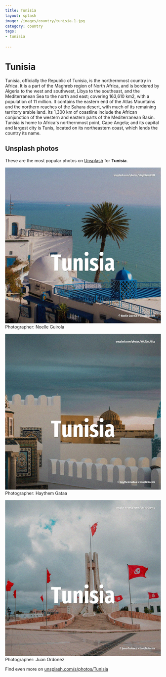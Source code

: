 ```yaml
---
title: Tunisia
layout: splash
image: /images/country/tunisia.1.jpg
category: country
tags:
- tunisia

---
```

# Tunisia

Tunisia, officially the Republic of Tunisia, is the northernmost country in Africa.
It is a part of the Maghreb region of North Africa, and is bordered by Algeria to the west and 
southwest, Libya to the southeast, and the Mediterranean Sea to the north and east; covering 
163,610 km2, with a population of 11 million.
It contains the eastern end of the Atlas Mountains and the northern reaches of the Sahara desert, 
with much of its remaining territory arable land.
Its 1,300 km  of coastline include the African conjunction of the western and eastern parts of the 
Mediterranean Basin.
Tunisia is home to Africa's northernmost point, Cape Angela; and its capital and largest city is 
Tunis, located on its northeastern coast, which lends the country its name.

 
## Unsplash photos
These are the most popular photos on [Unsplash](https://unsplash.com) for **Tunisia**.
 
![Tunisia](/images/country/tunisia.1.jpg)
Photographer:  Noelle Guirola
 
![Tunisia](/images/country/tunisia.2.jpg)
Photographer:  Haythem Gataa
 
![Tunisia](/images/country/tunisia.3.jpg)
Photographer:  Juan Ordonez
 
Find even more on [unsplash.com/s/photos/Tunisia](https://unsplash.com/s/photos/Tunisia)
 
